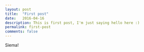 ```yaml
---
layout: post
title:  "First post"
date:   2016-04-16
description: This is first post, I'm just saying hello here :)
permalink: first-post
comments: false
---
```


Siema!
